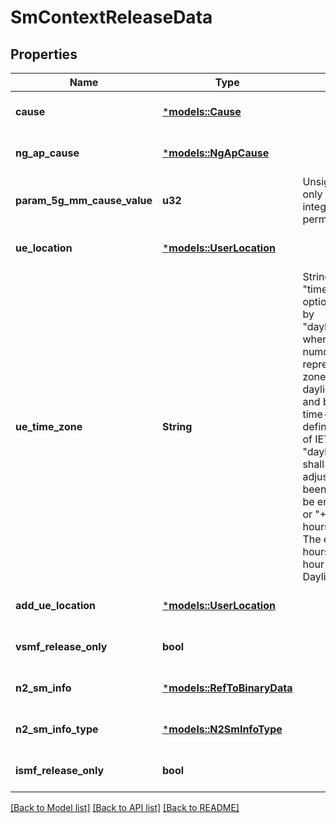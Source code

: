 # SmContextReleaseData

## Properties
Name | Type | Description | Notes
------------ | ------------- | ------------- | -------------
**cause** | [***models::Cause**](Cause.md) |  | [optional] [default to None]
**ng_ap_cause** | [***models::NgApCause**](NgApCause.md) |  | [optional] [default to None]
**param_5g_mm_cause_value** | **u32** | Unsigned Integer, i.e. only value 0 and integers above 0 are permissible. | [optional] [default to None]
**ue_location** | [***models::UserLocation**](UserLocation.md) |  | [optional] [default to None]
**ue_time_zone** | **String** | String with format \"time-numoffset\" optionally appended by \"daylightSavingTime\", where  - \"time-numoffset\" shall represent the time zone adjusted for daylight saving time and be    encoded as time-numoffset as defined in clause 5.6 of IETF RFC 3339;  - \"daylightSavingTime\" shall represent the adjustment that has been made and shall be    encoded as \"+1\" or \"+2\" for a +1 or +2 hours adjustment.   The example is for 8 hours behind UTC, +1 hour adjustment for Daylight Saving Time.  | [optional] [default to None]
**add_ue_location** | [***models::UserLocation**](UserLocation.md) |  | [optional] [default to None]
**vsmf_release_only** | **bool** |  | [optional] [default to Some(false)]
**n2_sm_info** | [***models::RefToBinaryData**](RefToBinaryData.md) |  | [optional] [default to None]
**n2_sm_info_type** | [***models::N2SmInfoType**](N2SmInfoType.md) |  | [optional] [default to None]
**ismf_release_only** | **bool** |  | [optional] [default to Some(false)]

[[Back to Model list]](../README.md#documentation-for-models) [[Back to API list]](../README.md#documentation-for-api-endpoints) [[Back to README]](../README.md)


